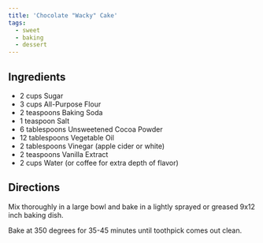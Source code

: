 ```yaml
---
title: 'Chocolate "Wacky" Cake'
tags:
  - sweet
  - baking
  - dessert
---
```


## Ingredients

- 2 cups Sugar
- 3 cups All-Purpose Flour
- 2 teaspoons Baking Soda
- 1 teaspoon Salt
- 6 tablespoons Unsweetened Cocoa Powder
- 12 tablespoons Vegetable Oil
- 2 tablespoons Vinegar (apple cider or white)
- 2 teaspoons Vanilla Extract
- 2 cups Water (or coffee for extra depth of flavor)

## Directions

Mix thoroughly in a large bowl and bake in a lightly sprayed or greased 9x12 inch baking dish.

Bake at 350 degrees for 35-45 minutes until toothpick comes out clean.
